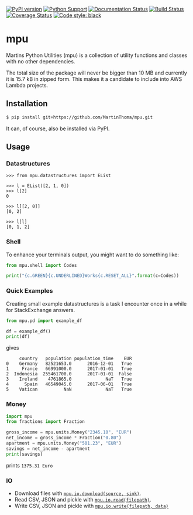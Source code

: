 [![PyPI version](https://badge.fury.io/py/mpu.svg)](https://badge.fury.io/py/mpu)
[![Python Support](https://img.shields.io/pypi/pyversions/mpu.svg)](https://pypi.org/project/mpu/)
[![Documentation Status](https://readthedocs.org/projects/mpu/badge/?version=latest)](http://mpu.readthedocs.io/en/latest/?badge=latest)
[![Build Status](https://travis-ci.org/MartinThoma/mpu.svg?branch=master)](https://travis-ci.org/MartinThoma/mpu)
[![Coverage Status](https://coveralls.io/repos/github/MartinThoma/mpu/badge.svg?branch=master)](https://coveralls.io/github/MartinThoma/mpu?branch=master)
[![Code style: black](https://img.shields.io/badge/code%20style-black-000000.svg)](https://github.com/psf/black)

# mpu
Martins Python Utilities (mpu) is a collection of utility functions and classes
with no other dependencies.

The total size of the package will never be bigger than 10 MB and currently it
is 15.7 kB in zipped form. This makes it a candidate to include into AWS Lambda
projects.


## Installation

```bash
$ pip install git+https://github.com/MartinThoma/mpu.git
```

It can, of course, also be installed via PyPI.


## Usage

### Datastructures

```python-repl
>>> from mpu.datastructures import EList

>>> l = EList([2, 1, 0])
>>> l[2]
0

>>> l[[2, 0]]
[0, 2]

>>> l[l]
[0, 1, 2]
```

### Shell

To enhance your terminals output, you might want to do something like:

```python
from mpu.shell import Codes

print("{c.GREEN}{c.UNDERLINED}Works{c.RESET_ALL}".format(c=Codes))
```


### Quick Examples

Creating small example datastructures is a task I encounter once in a while
for StackExchange answers.

```python
from mpu.pd import example_df

df = example_df()
print(df)
```

gives

```
     country   population population_time    EUR
0    Germany   82521653.0      2016-12-01   True
1     France   66991000.0      2017-01-01   True
2  Indonesia  255461700.0      2017-01-01  False
3    Ireland    4761865.0             NaT   True
4      Spain   46549045.0      2017-06-01   True
5    Vatican          NaN             NaT   True
```


### Money

```python
import mpu
from fractions import Fraction

gross_income = mpu.units.Money("2345.10", "EUR")
net_income = gross_income * Fraction("0.80")
apartment = mpu.units.Money("501.23", "EUR")
savings = net_income - apartment
print(savings)
```

prints `1375.31 Euro`


### IO

* Download files with [`mpu.io.download(source, sink)`](https://mpu.readthedocs.io/en/latest/io.html#mpu.io.download).
* Read CSV, JSON and pickle with [`mpu.io.read(filepath)`](https://mpu.readthedocs.io/en/latest/io.html#mpu.io.write).
* Write CSV, JSON and pickle with [`mpu.io.write(filepath, data)`](https://mpu.readthedocs.io/en/latest/io.html#mpu.io.read)

